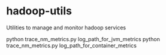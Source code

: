 # hadoop-utils
Utilities to manage and monitor hadoop services

python trace_nm_metrics.py log_path_for_jvm_metrics
python trace_nm_metrics.py log_path_for_container_metrics
